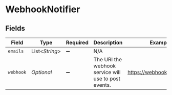 # WebhookNotifier


## Fields

| Field                                                | Type                                                 | Required                                             | Description                                          | Example                                              |
| ---------------------------------------------------- | ---------------------------------------------------- | ---------------------------------------------------- | ---------------------------------------------------- | ---------------------------------------------------- |
| `emails`                                             | List<*String*>                                       | :heavy_minus_sign:                                   | N/A                                                  |                                                      |
| `webhook`                                            | *Optional<String>*                                   | :heavy_minus_sign:                                   | The URI the webhook service will use to post events. | https://webhook.client.com                           |